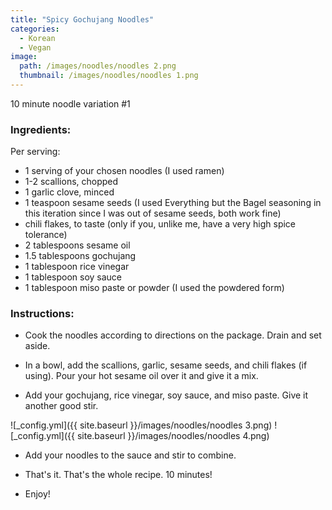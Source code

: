 ```yaml
---
title: "Spicy Gochujang Noodles"
categories:
  - Korean
  - Vegan
image:
  path: /images/noodles/noodles 2.png
  thumbnail: /images/noodles/noodles 1.png
---
```


10 minute noodle variation #1

### Ingredients:

Per serving:

* 1 serving of your chosen noodles (I used ramen)
* 1-2 scallions, chopped
* 1 garlic clove, minced
* 1 teaspoon sesame seeds (I used Everything but the Bagel seasoning in this iteration since I was out of sesame seeds, both work fine)
* chili flakes, to taste (only if you, unlike me, have a very high spice tolerance)
* 2 tablespoons sesame oil
* 1.5 tablespoons gochujang
* 1 tablespoon rice vinegar
* 1 tablespoon soy sauce
* 1 tablespoon miso paste or powder (I used the powdered form)


### Instructions:

* Cook the noodles according to directions on the package. Drain and set aside.

* In a bowl, add the scallions, garlic, sesame seeds, and chili flakes (if using). Pour your hot sesame oil over it and give it a mix.

* Add your gochujang, rice vinegar, soy sauce, and miso paste. Give it another good stir.

![_config.yml]({{ site.baseurl }}/images/noodles/noodles 3.png)
![_config.yml]({{ site.baseurl }}/images/noodles/noodles 4.png)

* Add your noodles to the sauce and stir to combine. 

* That's it. That's the whole recipe. 10 minutes!

* Enjoy!
